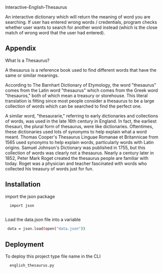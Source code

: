 
Interactive-English-Thesaurus

An interactive dictionary which will return the meaning of word you are searching. If user has entered wrong words / credentials, program checks whether user wants to search for another word instead (which is the close match of wrong word that the user had entered).
## Appendix

What Is a Thesaurus?

A thesaurus is a reference book used to find different words that have the same or similar meanings.

According to The Barnhart Dictionary of Etymology, the word "thesaurus" comes from the Latin word "thesaurus" which comes from the Greek word "thesauros," both of which mean a treasury or storehouse. This literal translation is fitting since most people consider a thesaurus to be a large collection of words which can be searched to find the perfect one.

A similar word, "thesaurarie," referring to early dictionaries and collections of words, was used in the late 16th century in England. In fact, the earliest thesauri, the plural form of thesaurus, were like dictionaries. Oftentimes, these dictionaries used lots of synonyms to help explain what a word meant. Thomas Cooper's Thesaurus Linguae Romanae et Britannicae from 1565 used synonyms to help explain words, particularly words with Latin origins. Samuel Johnson's Dictionary was published in 1755, but this collection of words was clearly not a thesaurus. Nearly a century later in 1852, Peter Mark Roget created the thesaurus people are familiar with today. Roget was a physician and teacher fascinated with words who collected his treasury of words just for fun.
## Installation

import the json package

```bash
  import json
  
```
Load the data.json file into a variable

```bash
 data = json.load(open("data.json"))
```
    
    
## Deployment

To deploy this project type file name in the CLI

```bash
  english_thesaurus.py
```

